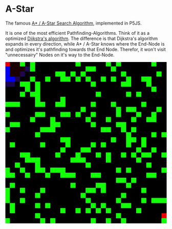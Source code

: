 # A-Star

The famous [A* / A-Star Search Algorithm](https://en.wikipedia.org/wiki/A*_search_algorithm), implemented in P5JS.

It is one of the most efficient Pathfinding-Algorithms. Think of it as a  optimized [Dijkstra's algorithm](https://en.wikipedia.org/wiki/Dijkstra%27s_algorithm).
The difference is that Dijkstra's algorithm expands in every direction, while A* / A-Star knows where the End-Node is and optimizes it's pathfinding towards that End Node. Therefor, it won't visit "unnecessairy" Nodes on it's way to the End-Node.


![A-Star Search Algorithm](https://raw.githubusercontent.com/johnnyawesome/A-Star/main/AStar/DemoImages/AStar.gif)

